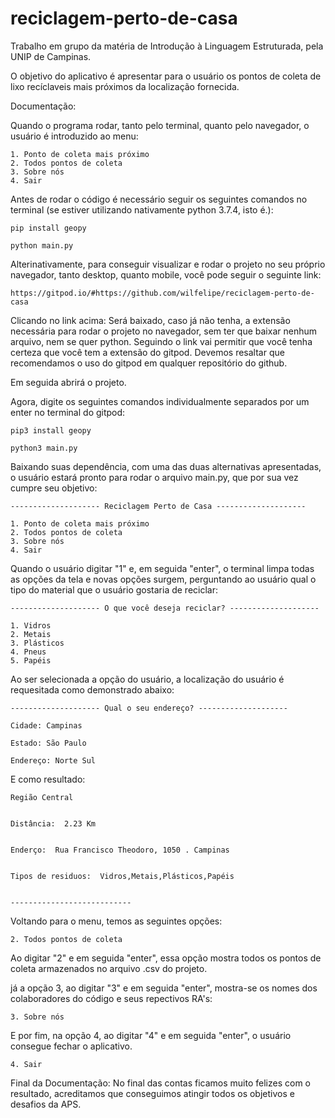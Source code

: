 # reciclagem-perto-de-casa
Trabalho em grupo da matéria de Introdução à Linguagem Estruturada, pela UNIP de Campinas.

O objetivo do aplicativo é apresentar para o usuário os pontos de coleta de lixo recíclaveis mais próximos da localização fornecida.

Documentação: 

Quando o programa rodar, tanto pelo terminal, quanto pelo navegador, o usuário é introduzido ao menu:

	1. Ponto de coleta mais próximo
	2. Todos pontos de coleta
	3. Sobre nós
	4. Sair

 Antes de rodar o código é necessário seguir os seguintes comandos no terminal (se estiver utilizando nativamente python 3.7.4, isto é.):

	pip install geopy

	python main.py

Alterinativamente, para conseguir visualizar e rodar o projeto no seu próprio navegador, tanto desktop, quanto mobile, você pode seguir o seguinte link:

	https://gitpod.io/#https://github.com/wilfelipe/reciclagem-perto-de-casa
	
Clicando no link acima: Será baixado, caso já não tenha, a extensão necessária para rodar o projeto no navegador, sem ter que baixar nenhum arquivo, nem se quer python. Seguindo o link vai permitir que você tenha certeza que você tem a extensão do gitpod. Devemos resaltar que recomendamos o uso do gitpod em qualquer repositório do github. 


Em seguida abrirá o projeto.



Agora, digite os seguintes comandos individualmente separados por um enter no terminal do gitpod:

	pip3 install geopy

	python3 main.py
	
Baixando suas dependência, com uma das duas alternativas apresentadas, o usuário estará pronto para rodar o arquivo main.py, que por sua vez cumpre seu objetivo:

	-------------------- Reciclagem Perto de Casa --------------------

	1. Ponto de coleta mais próximo
	2. Todos pontos de coleta
	3. Sobre nós
	4. Sair


Quando o usuário digitar "1" e, em seguida "enter", o terminal limpa todas as opções da tela e novas opções surgem, perguntando ao usuário qual o tipo do material que o usuário gostaria de reciclar:
	
	-------------------- O que você deseja reciclar? --------------------

	1. Vidros
	2. Metais
	3. Plásticos
	4. Pneus
	5. Papéis 


Ao ser selecionada a opção do usuário, a localização do usuário é requesitada como demonstrado abaixo:



	-------------------- Qual o seu endereço? --------------------

	Cidade: Campinas

	Estado: São Paulo

	Endereço: Norte Sul



E como resultado:



	Região Central


	Distância:  2.23 Km


	Enderço:  Rua Francisco Theodoro, 1050 . Campinas


	Tipos de residuos:  Vidros,Metais,Plásticos,Papéis


	---------------------------





Voltando para o menu, temos as seguintes opções:



	2. Todos pontos de coleta

Ao digitar "2" e em seguida "enter", essa opção mostra todos os pontos de coleta armazenados no arquivo .csv do projeto.


já a opção 3, ao digitar "3" e em seguida "enter", mostra-se os nomes dos colaboradores do código e seus repectivos RA's:


	3. Sobre nós

E por fim, na opção 4, ao digitar "4" e em seguida "enter", o usuário consegue fechar o aplicativo.


	4. Sair


Final da Documentação: No final das contas ficamos muito felizes com o resultado, acreditamos que conseguimos atingir todos os objetivos e desafios da APS.
